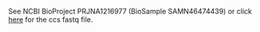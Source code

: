 See NCBI BioProject PRJNA1216977 (BioSample SAMN46474439) or click [here](http://www.ncbi.nlm.nih.gov/bioproject/1216977) for the ccs fastq file.
